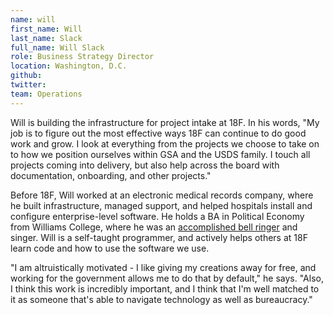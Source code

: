 ```yaml
---
name: will
first_name: Will
last_name: Slack
full_name: Will Slack
role: Business Strategy Director
location: Washington, D.C.
github:
twitter:
team: Operations
---
```


Will is building the infrastructure for project intake at 18F. In his words, "My job is to figure out the most effective ways 18F can continue to do good work and grow. I look at everything from the projects we choose to take on to how we position ourselves within GSA and the USDS family. I touch all projects coming into delivery, but also help across the board with documentation, onboarding, and other projects."

Before 18F, Will worked at an electronic medical records company, where he built infrastructure, managed support, and helped hospitals install and configure enterprise-level software. He holds a BA in Political Economy from Williams College, where he was an [accomplished bell ringer](https://www.youtube.com/watch?v=7Lh9IwmifXs) and singer. Will is a self-taught programmer, and actively helps others at 18F learn code and how to use the software we use.

"I am altruistically motivated - I like giving my creations away for free, and working for the government allows me to do that by default," he says. "Also, I think this work is incredibly important, and I think that I'm well matched to it as someone that's able to navigate technology as well as bureaucracy."
